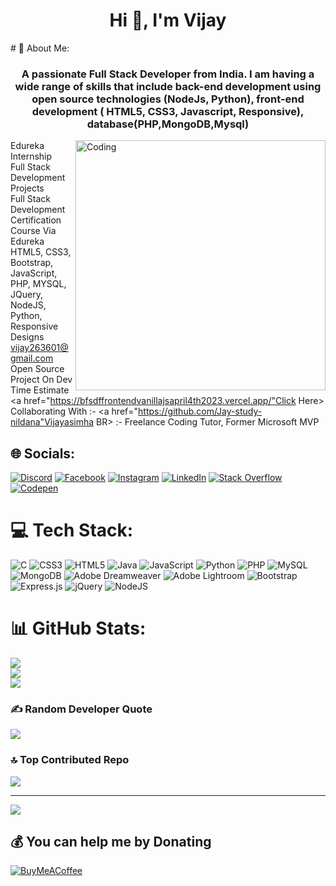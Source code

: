 <h1 align="center">Hi 👋, I'm Vijay</h1>
# 💫 About Me:
<h3 align="center">A passionate Full Stack Developer from India. I am having a wide range of skills that include back-end development using open source technologies (NodeJs, Python), front-end development ( HTML5, CSS3, Javascript, Responsive), database(PHP,MongoDB,Mysql)</h3>



<img align="right" alt="Coding" width="400" src="https://cdn.dribbble.com/users/2069402/screenshots/5574718/media/8c5a6ae295d7b6e73adaa9ae68b3b8fd.gif">

Edureka Internship<br>Full Stack Development Projects<br>Full Stack Development Certification Course Via Edureka<br>HTML5, CSS3, Bootstrap, JavaScript, PHP, MYSQL, JQuery, NodeJS, Python, Responsive Designs<br>vijay263601@gmail.com <br> Open Source Project On Dev Time Estimate <a href="https://bfsdffrontendvanillajsapril4th2023.vercel.app/"Click Here></a> <br> Collaborating With :- <a href="https://github.com/Jay-study-nildana"Vijayasimha BR></a> :- Freelance Coding Tutor, Former Microsoft MVP


## 🌐 Socials:
[![Discord](https://img.shields.io/badge/Discord-%237289DA.svg?logo=discord&logoColor=white)](https://discord.gg/bCpaU6MQJN) [![Facebook](https://img.shields.io/badge/Facebook-%231877F2.svg?logo=Facebook&logoColor=white)](https://facebook.com/vijaymajila) [![Instagram](https://img.shields.io/badge/Instagram-%23E4405F.svg?logo=Instagram&logoColor=white)](https://instagram.com/vijaymajila) [![LinkedIn](https://img.shields.io/badge/LinkedIn-%230077B5.svg?logo=linkedin&logoColor=white)](https://linkedin.com/in/vijay-majila) [![Stack Overflow](https://img.shields.io/badge/-Stackoverflow-FE7A16?logo=stack-overflow&logoColor=white)](https://stackoverflow.com/users/21255579) [![Codepen](https://img.shields.io/badge/Codepen-000000?style=for-the-badge&logo=codepen&logoColor=white)](https://codepen.io/vijay263601) 

# 💻 Tech Stack:
![C](https://img.shields.io/badge/c-%2300599C.svg?style=for-the-badge&logo=c&logoColor=white) ![CSS3](https://img.shields.io/badge/css3-%231572B6.svg?style=for-the-badge&logo=css3&logoColor=white) ![HTML5](https://img.shields.io/badge/html5-%23E34F26.svg?style=for-the-badge&logo=html5&logoColor=white) ![Java](https://img.shields.io/badge/java-%23ED8B00.svg?style=for-the-badge&logo=java&logoColor=white) ![JavaScript](https://img.shields.io/badge/javascript-%23323330.svg?style=for-the-badge&logo=javascript&logoColor=%23F7DF1E) ![Python](https://img.shields.io/badge/python-3670A0?style=for-the-badge&logo=python&logoColor=ffdd54) ![PHP](https://img.shields.io/badge/php-%23777BB4.svg?style=for-the-badge&logo=php&logoColor=white) ![MySQL](https://img.shields.io/badge/mysql-%2300f.svg?style=for-the-badge&logo=mysql&logoColor=white) ![MongoDB](https://img.shields.io/badge/MongoDB-%234ea94b.svg?style=for-the-badge&logo=mongodb&logoColor=white) ![Adobe Dreamweaver](https://img.shields.io/badge/Adobe%20Dreamweaver-FF61F6.svg?style=for-the-badge&logo=Adobe%20Dreamweaver&logoColor=white) ![Adobe Lightroom](https://img.shields.io/badge/Adobe%20Lightroom-31A8FF.svg?style=for-the-badge&logo=Adobe%20Lightroom&logoColor=white) ![Bootstrap](https://img.shields.io/badge/bootstrap-%23563D7C.svg?style=for-the-badge&logo=bootstrap&logoColor=white) ![Express.js](https://img.shields.io/badge/express.js-%23404d59.svg?style=for-the-badge&logo=express&logoColor=%2361DAFB) ![jQuery](https://img.shields.io/badge/jquery-%230769AD.svg?style=for-the-badge&logo=jquery&logoColor=white) ![NodeJS](https://img.shields.io/badge/node.js-6DA55F?style=for-the-badge&logo=node.js&logoColor=white)
# 📊 GitHub Stats:
![](https://github-readme-stats.vercel.app/api?username=Vijay263601&theme=radical&hide_border=false&include_all_commits=true&count_private=true)<br/>
![](https://github-readme-streak-stats.herokuapp.com/?user=Vijay263601&theme=radical&hide_border=false)<br/>
![](https://github-readme-stats.vercel.app/api/top-langs/?username=Vijay263601&theme=radical&hide_border=false&include_all_commits=true&count_private=true&layout=compact)

### ✍️ Random Developer Quote
![](https://quotes-github-readme.vercel.app/api?type=horizontal&theme=radical)

### 🔝 Top Contributed Repo
![](https://github-contributor-stats.vercel.app/api?username=Vijay263601&limit=5&theme=dark&combine_all_yearly_contributions=true)


---
[![](https://visitcount.itsvg.in/api?id=Vijay263601&icon=0&color=0)](https://visitcount.itsvg.in)

  ## 💰 You can help me by Donating
  [![BuyMeACoffee](https://img.shields.io/badge/Buy%20Me%20a%20Coffee-ffdd00?style=for-the-badge&logo=buy-me-a-coffee&logoColor=black)](https://buymeacoffee.com/https://bmc.link/vijay26360o) 

  
<!-- Proudly created with GPRM ( https://gprm.itsvg.in ) -->
